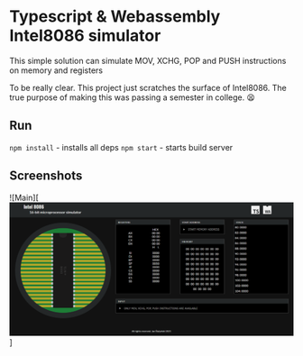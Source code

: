 # Typescript & Webassembly Intel8086 simulator
This simple solution can simulate MOV, XCHG, POP and PUSH instructions on memory and registers

To be really clear. This project just scratches the surface of Intel8086. The true
purpose of making this was passing a semester in college. 😫

## Run
`npm install` - installs all deps
`npm start`  - starts build server

## Screenshots
![Main][<img width="900px" src="https://github.com/net-runner/wa-ts-intel8086-emu/blob/master/screenshots/main.PNG" />]
